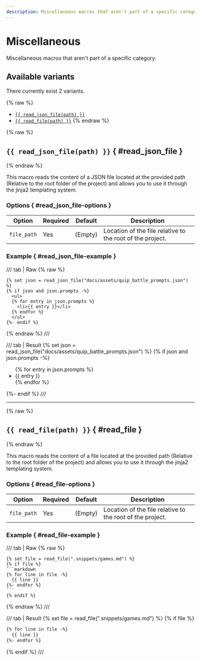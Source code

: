 ```yaml
---
description: Miscellaneous macros that aren't part of a specific category.
---
```


# Miscellaneous

Miscellaneous macros that aren't part of a specific category.

## Available variants

There currently exist 2 variants.

{% raw %}
- [`{{ read_json_file(path) }}`](#read_json_file)
- [`{{ read_file(path) }}`](#read_file)
{% endraw %}

{% raw %}
## `{{ read_json_file(path) }}` { #read_json_file }
{% endraw %}

This macro reads the content of a JSON file located at the provided path (Relative to the root folder of the project) and allows you to use it through the jinja2 templating system.

### Options { #read_json_file-options }

| Option      | Required | Default | Description                                               |
|-------------|----------|---------|-----------------------------------------------------------|
| `file_path` | Yes      | (Empty) | Location of the file relative to the root of the project. |

### Example { #read_json_file-example }

/// tab | Raw
{% raw %}
```
{% set json = read_json_file("docs/assets/quip_battle_prompts.json") %}
{% if json and json.prompts -%}
  <ul>
  {% for entry in json.prompts %}
    <li>{{ entry }}</li>
  {% endfor %}
  </ul>
{%- endif %}
```
{% endraw %}
///

/// tab | Result
{% set json = read_json_file("docs/assets/quip_battle_prompts.json") %}
{% if json and json.prompts -%}
  <ul>
  {% for entry in json.prompts %}
    <li>{{ entry }}</li>
  {% endfor %}
  </ul>
{%- endif %}
///

----

{% raw %}
## `{{ read_file(path) }}` { #read_file }
{% endraw %}

This macro reads the content of a file located at the provided path (Relative to the root folder of the project) and allows you to use it through the jinja2 templating system.

### Options { #read_file-options }

| Option      | Required | Default | Description                                               |
|-------------|----------|---------|-----------------------------------------------------------|
| `file_path` | Yes      | (Empty) | Location of the file relative to the root of the project. |

### Example { #read_file-example }

/// tab | Raw
{% raw %}
````
{% set file = read_file(".snippets/games.md") %}
{% if file %}
```markdown
{% for line in file -%}
  {{ line }}
{%- endfor %}
```
{% endif %}
````
{% endraw %}
///

/// tab | Result
{% set file = read_file(".snippets/games.md") %}
{% if file %}
```markdown
{% for line in file -%}
  {{ line }}
{%- endfor %}
```
{% endif %}
///